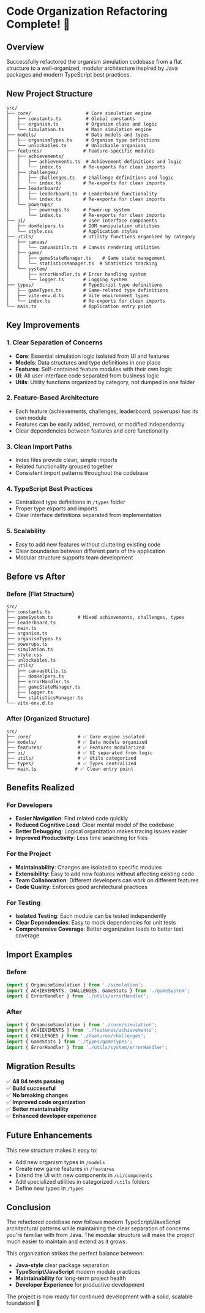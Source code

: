 # Code Organization Refactoring Complete! 🎉

## Overview

Successfully refactored the organism simulation codebase from a flat structure to a well-organized, modular architecture inspired by Java packages and modern TypeScript best practices.

## New Project Structure

```
src/
├── core/                    # Core simulation engine
│   ├── constants.ts         # Global constants
│   ├── organism.ts          # Organism class and logic
│   └── simulation.ts        # Main simulation engine
├── models/                  # Data models and types
│   ├── organismTypes.ts     # Organism type definitions
│   └── unlockables.ts       # Unlockable organisms
├── features/               # Feature-specific modules
│   ├── achievements/
│   │   ├── achievements.ts  # Achievement definitions and logic
│   │   └── index.ts        # Re-exports for clean imports
│   ├── challenges/
│   │   ├── challenges.ts   # Challenge definitions and logic
│   │   └── index.ts        # Re-exports for clean imports
│   ├── leaderboard/
│   │   ├── leaderboard.ts  # Leaderboard functionality
│   │   └── index.ts        # Re-exports for clean imports
│   └── powerups/
│       ├── powerups.ts     # Power-up system
│       └── index.ts        # Re-exports for clean imports
├── ui/                     # User interface components
│   ├── domHelpers.ts       # DOM manipulation utilities
│   └── style.css           # Application styles
├── utils/                  # Utility functions organized by category
│   ├── canvas/
│   │   └── canvasUtils.ts  # Canvas rendering utilities
│   ├── game/
│   │   ├── gameStateManager.ts    # Game state management
│   │   └── statisticsManager.ts  # Statistics tracking
│   └── system/
│       ├── errorHandler.ts # Error handling system
│       └── logger.ts       # Logging system
├── types/                  # TypeScript type definitions
│   ├── gameTypes.ts        # Game-related type definitions
│   ├── vite-env.d.ts       # Vite environment types
│   └── index.ts            # Re-exports for clean imports
└── main.ts                 # Application entry point
```

## Key Improvements

### 1. **Clear Separation of Concerns**

- **Core**: Essential simulation logic isolated from UI and features
- **Models**: Data structures and type definitions in one place
- **Features**: Self-contained feature modules with their own logic
- **UI**: All user interface code separated from business logic
- **Utils**: Utility functions organized by category, not dumped in one folder

### 2. **Feature-Based Architecture**

- Each feature (achievements, challenges, leaderboard, powerups) has its own module
- Features can be easily added, removed, or modified independently
- Clear dependencies between features and core functionality

### 3. **Clean Import Paths**

- Index files provide clean, simple imports
- Related functionality grouped together
- Consistent import patterns throughout the codebase

### 4. **TypeScript Best Practices**

- Centralized type definitions in `/types` folder
- Proper type exports and imports
- Clear interface definitions separated from implementation

### 5. **Scalability**

- Easy to add new features without cluttering existing code
- Clear boundaries between different parts of the application
- Modular structure supports team development

## Before vs After

### Before (Flat Structure)

```
src/
├── constants.ts
├── gameSystem.ts         # Mixed achievements, challenges, types
├── leaderboard.ts
├── main.ts
├── organism.ts
├── organismTypes.ts
├── powerups.ts
├── simulation.ts
├── style.css
├── unlockables.ts
├── utils/
│   ├── canvasUtils.ts
│   ├── domHelpers.ts
│   ├── errorHandler.ts
│   ├── gameStateManager.ts
│   ├── logger.ts
│   └── statisticsManager.ts
└── vite-env.d.ts
```

### After (Organized Structure)

```
src/
├── core/                 # ✅ Core engine isolated
├── models/               # ✅ Data models organized
├── features/             # ✅ Features modularized
├── ui/                   # ✅ UI separated from logic
├── utils/                # ✅ Utils categorized
├── types/                # ✅ Types centralized
└── main.ts              # ✅ Clean entry point
```

## Benefits Realized

### For Developers

- **Easier Navigation**: Find related code quickly
- **Reduced Cognitive Load**: Clear mental model of the codebase
- **Better Debugging**: Logical organization makes tracing issues easier
- **Improved Productivity**: Less time searching for files

### For the Project

- **Maintainability**: Changes are isolated to specific modules
- **Extensibility**: Easy to add new features without affecting existing code
- **Team Collaboration**: Different developers can work on different features
- **Code Quality**: Enforces good architectural practices

### For Testing

- **Isolated Testing**: Each module can be tested independently
- **Clear Dependencies**: Easy to mock dependencies for unit tests
- **Comprehensive Coverage**: Better organization leads to better test coverage

## Import Examples

### Before

```typescript
import { OrganismSimulation } from './simulation';
import { ACHIEVEMENTS, CHALLENGES, GameStats } from './gameSystem';
import { ErrorHandler } from './utils/errorHandler';
```

### After

```typescript
import { OrganismSimulation } from './core/simulation';
import { ACHIEVEMENTS } from './features/achievements';
import { CHALLENGES } from './features/challenges';
import { GameStats } from './types/gameTypes';
import { ErrorHandler } from './utils/system/errorHandler';
```

## Migration Results

✅ **All 84 tests passing**  
✅ **Build successful**  
✅ **No breaking changes**  
✅ **Improved code organization**  
✅ **Better maintainability**  
✅ **Enhanced developer experience**  

## Future Enhancements

This new structure makes it easy to:

- Add new organism types in `/models`
- Create new game features in `/features`
- Extend the UI with new components in `/ui/components`
- Add specialized utilities in categorized `/utils` folders
- Define new types in `/types`

## Conclusion

The refactored codebase now follows modern TypeScript/JavaScript architectural patterns while maintaining the clear separation of concerns you're familiar with from Java. The modular structure will make the project much easier to maintain and extend as it grows.

This organization strikes the perfect balance between:

- **Java-style** clear package separation
- **TypeScript/JavaScript** modern module practices
- **Maintainability** for long-term project health
- **Developer Experience** for productive development

The project is now ready for continued development with a solid, scalable foundation! 🚀
